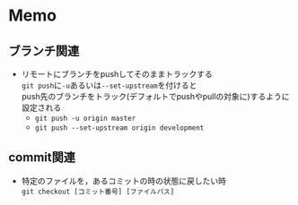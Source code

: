 # Memo

## ブランチ関連 

* リモートにブランチをpushしてそのままトラックする  
```git push```に```-u```あるいは```--set-upstream```を付けると  
push先のブランチをトラック(デフォルトでpushやpullの対象に)するように設定される
	- ```git push -u origin master```  
	- ```git push --set-upstream origin development```


## commit関連

* 特定のファイルを，あるコミットの時の状態に戻したい時  
```git checkout [コミット番号] [ファイルパス]```